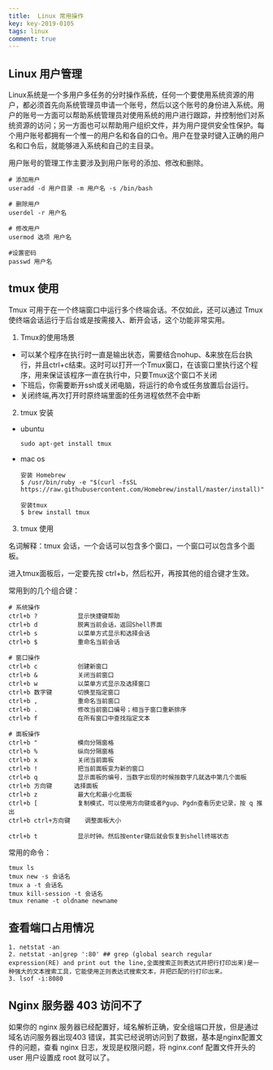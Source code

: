 ```yaml
---
title:  Linux 常用操作
key: key-2019-0105
tags: linux
comment: true
---
```


## Linux 用户管理

Linux系统是一个多用户多任务的分时操作系统，任何一个要使用系统资源的用户，都必须首先向系统管理员申请一个账号，然后以这个账号的身份进入系统。用户的账号一方面可以帮助系统管理员对使用系统的用户进行跟踪，并控制他们对系统资源的访问；另一方面也可以帮助用户组织文件，并为用户提供安全性保护。每个用户账号都拥有一个惟一的用户名和各自的口令。用户在登录时键入正确的用户名和口令后，就能够进入系统和自己的主目录。

用户账号的管理工作主要涉及到用户账号的添加、修改和删除。
```
# 添加用户
useradd -d 用户目录 -m 用户名 -s /bin/bash

# 删除用户
userdel -r 用户名

# 修改用户
usermod 选项 用户名

#设置密码
passwd 用户名
```
## tmux 使用

Tmux 可用于在一个终端窗口中运行多个终端会话。不仅如此，还可以通过 Tmux 使终端会话运行于后台或是按需接入、断开会话，这个功能非常实用。

1. Tmux的使用场景
- 可以某个程序在执行时一直是输出状态，需要结合nohup、&来放在后台执行，并且ctrl+c结束。这时可以打开一个Tmux窗口，在该窗口里执行这个程序，用来保证该程序一直在执行中，只要Tmux这个窗口不关闭
- 下班后，你需要断开ssh或关闭电脑，将运行的命令或任务放置后台运行。
- 关闭终端,再次打开时原终端里面的任务进程依然不会中断

2. tmux 安装

- ubuntu 
    ```
    sudo apt-get install tmux
    ```
- mac os
    ```
    安装 Homebrew
    $ /usr/bin/ruby -e "$(curl -fsSL https://raw.githubusercontent.com/Homebrew/install/master/install)"
    
    安装tmux
    $ brew install tmux
    ```

3. tmux 使用

名词解释：tmux 会话，一个会话可以包含多个窗口，一个窗口可以包含多个面板。

进入tmux面板后，一定要先按 ctrl+b，然后松开，再按其他的组合键才生效。
 
常用到的几个组合键：
```
# 系统操作
ctrl+b ?           显示快捷键帮助
ctrl+b d           脱离当前会话，返回Shell界面
ctrl+b s           以菜单方式显示和选择会话
ctrl+b $           重命名当前会话

# 窗口操作
ctrl+b c           创建新窗口
ctrl+b &           关闭当前窗口
ctrl+b w           以菜单方式显示及选择窗口
ctrl+b 数字键       切换至指定窗口
ctrl+b ,           重命名当前窗口
ctrl+b .           修改当前窗口编号；相当于窗口重新排序
ctrl+b f           在所有窗口中查找指定文本

# 面板操作
ctrl+b "           模向分隔窗格
ctrl+b %           纵向分隔窗格
ctrl+b x           关闭当前面板
ctrl+b !           把当前面板变为新的窗口
ctrl+b q           显示面板的编号，当数字出现的时候按数字几就选中第几个面板
ctrl+b 方向键      选择面板
ctrl+b z           最大化和最小化面板
ctrl+b [           复制模式，可以使用方向键或者Pgup、Pgdn查看历史记录，按 q 推出
ctrl+b ctrl+方向键    调整面板大小

ctrl+b t           显示时钟。然后按enter键后就会恢复到shell终端状态
```

常用的命令：
```
tmux ls
tmux new -s 会话名
tmux a -t 会话名
tmux kill-session -t 会话名
tmux rename -t oldname newname
```

## 查看端口占用情况
```
1. netstat -an 
2. netstat -an|grep ':80' ## grep (global search regular expression(RE) and print out the line,全面搜索正则表达式并把行打印出来)是一种强大的文本搜索工具，它能使用正则表达式搜索文本，并把匹配的行打印出来。
3. lsof -i:8080
```

## Nginx 服务器 403 访问不了

如果你的 nginx 服务器已经配置好，域名解析正确，安全组端口开放，但是通过域名访问服务器出现403 错误，其实已经说明访问到了数据，基本是nginx配置文件的问题，查看 nginx 日志，发现是权限问题，将 nginx.conf 配置文件开头的 user 用户设置成 root 就可以了。
